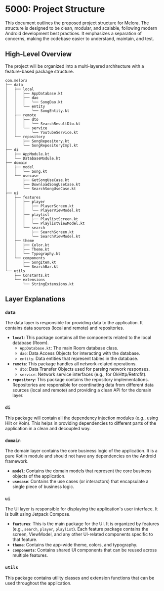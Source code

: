# 5000: Project Structure

This document outlines the proposed project structure for Melora. The structure is designed to be clean, modular, and scalable, following modern Android development best practices. It emphasizes a separation of concerns, making the codebase easier to understand, maintain, and test.

## High-Level Overview

The project will be organized into a multi-layered architecture with a feature-based package structure.

```
com.melora
├── data
│   ├── local
│   │   ├── AppDatabase.kt
│   │   ├── dao
│   │   │   └── SongDao.kt
│   │   └── entity
│   │       └── SongEntity.kt
│   ├── remote
│   │   ├── dto
│   │   │   └── SearchResultDto.kt
│   │   └── service
│   │       └── YoutubeService.kt
│   └── repository
│       ├── SongRepository.kt
│       └── SongRepositoryImpl.kt
├── di
│   ├── AppModule.kt
│   └── DatabaseModule.kt
├── domain
│   ├── model
│   │   └── Song.kt
│   └── usecase
│       ├── GetSongUseCase.kt
│       ├── DownloadSongUseCase.kt
│       └── SearchSongUseCase.kt
├── ui
│   ├── features
│   │   ├── player
│   │   │   ├── PlayerScreen.kt
│   │   │   └── PlayerViewModel.kt
│   │   ├── playlist
│   │   │   ├── PlaylistScreen.kt
│   │   │   └── PlaylistViewModel.kt
│   │   └── search
│   │       ├── SearchScreen.kt
│   │       └── SearchViewModel.kt
│   ├── theme
│   │   ├── Color.kt
│   │   ├── Theme.kt
│   │   └── Typography.kt
│   └── components
│       ├── SongItem.kt
│       └── SearchBar.kt
└── utils
    ├── Constants.kt
    └── extensions
        └── StringExtensions.kt
```

## Layer Explanations

### `data`

The data layer is responsible for providing data to the application. It contains data sources (local and remote) and repositories.

-   **`local`**: This package contains all the components related to the local database (Room).
    -   `AppDatabase.kt`: The main Room database class.
    -   `dao`: Data Access Objects for interacting with the database.
    -   `entity`: Data entities that represent tables in the database.
-   **`remote`**: This package handles all network-related operations.
    -   `dto`: Data Transfer Objects used for parsing network responses.
    -   `service`: Network service interfaces (e.g., for OkHttp/Retrofit).
-   **`repository`**: This package contains the repository implementations. Repositories are responsible for coordinating data from different data sources (local and remote) and providing a clean API for the domain layer.

### `di`

This package will contain all the dependency injection modules (e.g., using Hilt or Koin). This helps in providing dependencies to different parts of the application in a clean and decoupled way.

### `domain`

The domain layer contains the core business logic of the application. It is a pure Kotlin module and should not have any dependencies on the Android framework.

-   **`model`**: Contains the domain models that represent the core business objects of the application.
-   **`usecase`**: Contains the use cases (or interactors) that encapsulate a single piece of business logic.

### `ui`

The UI layer is responsible for displaying the application's user interface. It is built using Jetpack Compose.

-   **`features`**: This is the main package for the UI. It is organized by features (e.g., `search`, `player`, `playlist`). Each feature package contains the screen, ViewModel, and any other UI-related components specific to that feature.
-   **`theme`**: Contains the app-wide theme, colors, and typography.
-   **`components`**: Contains shared UI components that can be reused across multiple features.

### `utils`

This package contains utility classes and extension functions that can be used throughout the application.
